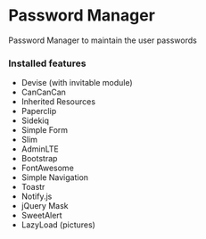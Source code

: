 # Password Manager

Password Manager to maintain the user passwords

### Installed features
- Devise (with invitable module)
- CanCanCan
- Inherited Resources
- Paperclip
- Sidekiq
- Simple Form
- Slim
- AdminLTE
- Bootstrap
- FontAwesome
- Simple Navigation
- Toastr
- Notify.js
- jQuery Mask
- SweetAlert
- LazyLoad (pictures)

